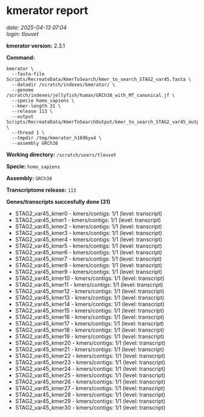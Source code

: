 # kmerator report
*date: 2025-04-13 07:04*  
*login: tlouvet*

**kmerator version:** 2.3.1

**Command:**

```
kmerator \
  --fasta-file Scripts/RecreateData/KmerToSearch/kmer_to_search_STAG2_var45.fasta \
  --datadir /scratch/indexes/kmerator/ \
  --genome /scratch/indexes/jellyfish/human/GRCh38_with_MT_canonical.jf \
  --specie homo_sapiens \
  --kmer-length 31 \
  --release 113 \
  --output Scripts/RecreateData/KmerToSearchOutput/kmer_to_search_STAG2_var45_output \
  --thread 1 \
  --tmpdir /tmp/kmerator_h1696yu4 \
  --assembly GRCh38
```

**Working directory:** `/scratch/users/tlouvet`

**Specie:** `homo_sapiens`

**Assembly:** `GRCh38`

**Transcriptome release:** `113`

**Genes/transcripts succesfully done (31)**

- STAG2_var45_kmer0 - kmers/contigs: 1/1 (level: transcript)
- STAG2_var45_kmer1 - kmers/contigs: 1/1 (level: transcript)
- STAG2_var45_kmer2 - kmers/contigs: 1/1 (level: transcript)
- STAG2_var45_kmer3 - kmers/contigs: 1/1 (level: transcript)
- STAG2_var45_kmer4 - kmers/contigs: 1/1 (level: transcript)
- STAG2_var45_kmer5 - kmers/contigs: 1/1 (level: transcript)
- STAG2_var45_kmer6 - kmers/contigs: 1/1 (level: transcript)
- STAG2_var45_kmer7 - kmers/contigs: 1/1 (level: transcript)
- STAG2_var45_kmer8 - kmers/contigs: 1/1 (level: transcript)
- STAG2_var45_kmer9 - kmers/contigs: 1/1 (level: transcript)
- STAG2_var45_kmer10 - kmers/contigs: 1/1 (level: transcript)
- STAG2_var45_kmer11 - kmers/contigs: 1/1 (level: transcript)
- STAG2_var45_kmer12 - kmers/contigs: 1/1 (level: transcript)
- STAG2_var45_kmer13 - kmers/contigs: 1/1 (level: transcript)
- STAG2_var45_kmer14 - kmers/contigs: 1/1 (level: transcript)
- STAG2_var45_kmer15 - kmers/contigs: 1/1 (level: transcript)
- STAG2_var45_kmer16 - kmers/contigs: 1/1 (level: transcript)
- STAG2_var45_kmer17 - kmers/contigs: 1/1 (level: transcript)
- STAG2_var45_kmer18 - kmers/contigs: 1/1 (level: transcript)
- STAG2_var45_kmer19 - kmers/contigs: 1/1 (level: transcript)
- STAG2_var45_kmer20 - kmers/contigs: 1/1 (level: transcript)
- STAG2_var45_kmer21 - kmers/contigs: 1/1 (level: transcript)
- STAG2_var45_kmer22 - kmers/contigs: 1/1 (level: transcript)
- STAG2_var45_kmer23 - kmers/contigs: 1/1 (level: transcript)
- STAG2_var45_kmer24 - kmers/contigs: 1/1 (level: transcript)
- STAG2_var45_kmer25 - kmers/contigs: 1/1 (level: transcript)
- STAG2_var45_kmer26 - kmers/contigs: 1/1 (level: transcript)
- STAG2_var45_kmer27 - kmers/contigs: 1/1 (level: transcript)
- STAG2_var45_kmer28 - kmers/contigs: 1/1 (level: transcript)
- STAG2_var45_kmer29 - kmers/contigs: 1/1 (level: transcript)
- STAG2_var45_kmer30 - kmers/contigs: 1/1 (level: transcript)
